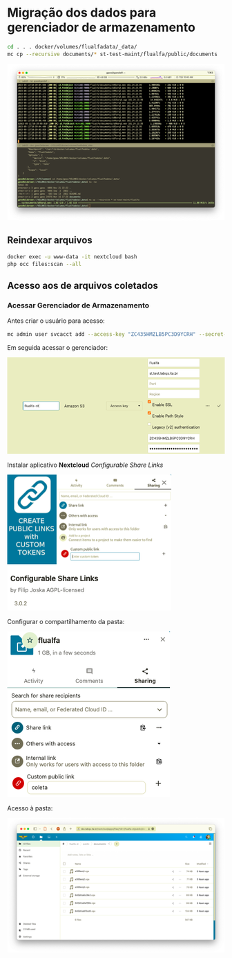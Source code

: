# Migração dos dados para gerenciador de armazenamento

```sh
cd . . . docker/volumes/flualfadata/_data/
mc cp --recursive documents/* st-test-maint/flualfa/public/documents
```

![](../images/st/flualfa-migracao.png)

## Reindexar arquivos

```sh
docker exec -u www-data -it nextcloud bash
php occ files:scan --all
```

## Acesso aos de arquivos coletados

### Acessar Gerenciador de Armazenamento

Antes criar o usuário para acesso:

```sh
mc admin user svcacct add --access-key "ZC435HMZLB5PC3D9YCRH" --secret-key "m0qaRR4KD1Z+7pLwiWCv2x3l7xfqLpK3qpvb6j+K" st-test-maint flualfa-ro
```

Em seguida acessar o gerenciador:

![](../images/st/flualfa-nextcloud-st.png)

Instalar aplicativo **Nextcloud** _Configurable Share Links_

![](../images/st/csl.png)

Configurar o compartilhamento da pasta:

![](../images/st/share.png)

Acesso à pasta:

![](../images/st/flualfa-nextcloud-st-share.png)
